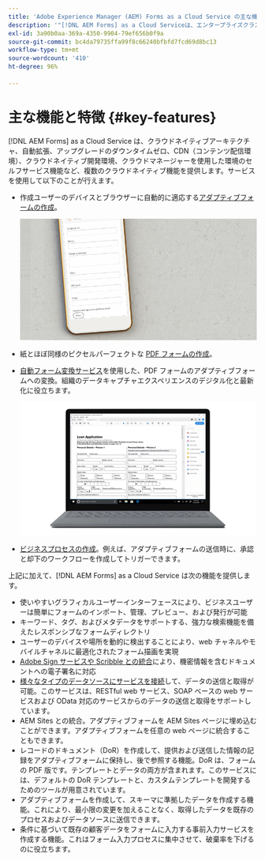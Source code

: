 ```yaml
---
title: 'Adobe Experience Manager (AEM) Forms as a Cloud Service の主な機能と特徴 '
description: '"[!DNL AEM Forms] as a Cloud Serviceは、エンタープライズクラスのフォームとビジネスプロセスを作成、管理、公開するためのプラットフォームです。」'
exl-id: 3a90b0aa-369a-4350-9904-79ef656b0f9a
source-git-commit: bc4da79735ffa99f8c66240bfbfd7fcd69d8bc13
workflow-type: tm+mt
source-wordcount: '410'
ht-degree: 96%

---
```


<!-- # Introduction to [!DNL AEM Forms] as a Cloud Service {#overview}

Adobe Experience Manager Forms as a Cloud Service offers a cloud-native, Platform as a Service (PaaS) solution for businesses to create, manage, publish, and update complex digital forms while integrating submitted data with back-end processes, business rules, and saving data in an external data store. The service is always current, always available, and always learning.

You can use the service to create and rollout  interactive and engaging digital forms. For example, an organization is looking to digitize their customer enrollment journey. They have multiple data sources with existing customer data, they are looking to pre-populate forms, add e-sign their forms, and archive filled forms as PDF files. Besides, the organization has multiple print forms (PDF forms), they are also looking to convert all of their print forms to digital forms.

The organization can use [!DNL AEM Forms] as a Cloud Service to create digital forms, connect forms to existing data sources, integrate forms with [!DNL Adobe Sign] to add e-signatures to forms, and generate Document of Record (DoR) to archive filled forms as PDF files. The organization can also use the service to convert their existing PDF forms to digital forms. 

An organization can sign up for [!DNL AEM Forms] as a Cloud Service and start using all these features without waiting to buy and set up a local infrastructure. The service also frees the organizations from the cycle of upgrades as it is always up to date and always offers the latest feature.  -->

# 主な機能と特徴 {#key-features}

[!DNL AEM Forms] as a Cloud Service は、クラウドネイティブアーキテクチャ、自動拡張、アップグレードのダウンタイムゼロ、CDN（コンテンツ配信環境）、クラウドネイティブ開発環境、クラウドマネージャーを使用した環境のセルフサービス機能など、複数のクラウドネイティブ機能を提供します。サービスを使用して以下のことが行えます。

* 作成ユーザーのデバイスとブラウザーに自動的に適応する[アダプティブフォームの作成](creating-adaptive-form.md#strong-create-an-adaptive-form-strong)。

   ![アダプティブフォーム](assets/rule-editor-example.gif)

* 紙とほぼ同様のピクセルパーフェクトな [PDF フォームの作成](use-forms-designer.md#create-an-adaptive-form)。

* [自動フォーム変換サービス](https://experienceleague.adobe.com/docs/aem-forms-automated-conversion-service/using/introduction.html?lang=ja)を使用した、PDF フォームのアダプティブフォームへの変換。組織のデータキャプチャエクスペリエンスのデジタル化と最新化に役立ちます。

   ![自動フォーム変換サービス](assets/pdf-to-adaptive-form-gitx50.gif)

* [ビジネスプロセスの作成](aem-forms-workflow-step-reference.md#create-form-centric-workflows)。例えば、アダプティブフォームの送信時に、承認と却下のワークフローを作成してトリガーできます。

上記に加えて、[!DNL AEM Forms] as a Cloud Service は次の機能を提供します。

* 使いやすいグラフィカルユーザーインターフェースにより、ビジネスユーザーは簡単にフォームのインポート、管理、プレビュー、および発行が可能
* キーワード、タグ、およびメタデータをサポートする、強力な検索機能を備えたレスポンシブなフォームディレクトリ
* ユーザーのデバイスや場所を動的に検出することにより、web チャネルやモバイルチャネルに最適化されたフォーム描画を実現
* [Adobe Sign サービスや Scribble との統合](adobe-sign-integration-adaptive-forms.md)により、機密情報を含むドキュメントへの電子署名に対応
* [様々なタイプのデータソースにサービスを接続](data-integration.md#create-an-adaptive-form)して、データの送信と取得が可能。このサービスは、RESTful web サービス、SOAP ベースの web サービスおよび OData 対応のサービスからのデータの送信と取得をサポートしています。
* AEM Sites との統合。アダプティブフォームを AEM Sites ページに埋め込むことができます。アダプティブフォームを任意の web ページに統合することもできます。
* レコードのドキュメント（DoR）を作成して、提供および送信した情報の記録をアダプティブフォームに保持し、後で参照する機能。DoR は、フォームの PDF 版です。テンプレートとデータの両方が含まれます。このサービスには、デフォルトの DoR テンプレートと、カスタムテンプレートを開発するためのツールが用意されています。
* アダプティブフォームを作成して、スキーマに準拠したデータを作成する機能。これにより、最小限の変更を加えることなく、取得したデータを既存のプロセスおよびデータソースに送信できます。
* 条件に基づいて既存の顧客データをフォームに入力する事前入力サービスを作成する機能。これはフォーム入力プロセスに集中させて、破棄率を下げるのに役立ちます。


<!-- 

## Enterprise-class forms {#enterprise-class-forms}

You can create enterprise class forms (Adaptive Forms) and deliver beautiful, interactive, responsive, and personalized experiences to your customers. These forms change behavior and appearance based on the underlying device. You can also use themes and templates with Adaptive Forms to mandate a uniform structure and appearance for all the forms of an organization or a department.

![Creating custom patterns for fields in CrxDe](assets/adaptive-form.png)

## Automatic conversion of PDF forms to Adaptive Forms {#automatic-conversion-of-pdf-forms-to-adaptive-forms}

You can use Automated Forms Conversion service to convert a PDF Form to an Adaptive Form. It helps you accelerate digitization and modernization of data capture experiences of your organization.

![Creating custom patterns for fields in CrxDe](assets/pdf-to-adaptive-form-gitx50.gif)

## Data Integration {#data-integration}

You can connect the service to various types of data sources to send and retrieve data. The service supports sending and retrieving data from RESTful web services, SOAP-based web services, and OData enabled services.

![Build dynamism and interactivity to Adaptive Forms](assets/rule-editor-example.gif)

## Integration with [!DNL Adobe Sign] {#integration-with-adobe-sign}

 You can integrate the service with [!DNL Adobe Sign] and add [!DNL Adobe Sign] fields to an Adaptive Form. It allows your users to e-sign an Adaptive Form and use [!DNL Adobe Sign] with AEM Workflows. You can use AEM Workflows to develop a business logic and send forms and documents to recipients for signatures based on the business logic.

![Creating custom patterns for fields in CrxDe](assets/adobe-sign.png)


## Integration with [!DNL AEM Sites] {#integration-with-aem-sites}

You can embed an adaptive form in an AEM Sites or an external webpage. The service provides a component out of the box to integrate an adaptive forms to an AEM Sites page.

![integrate an adaptive forms to an AEM Sites page](assets/integrate.png)

## Business Processes Automation {#bpa}

You can use AEM Workflows to create business processes and automate operations. For example, You can create and trigger an approval and rejection workflow on submission of an Adaptive Form. 

![Create and trigger an approval and rejection workflow](assets/workflow.png)

## Document of Record {#dor}

You can create a Document of Record (DoR) to keep a record of the information that you provide and submit in an Adaptive Form so that you can refer to it later. A DoR is a PDF version of a form. It includes both a template and data. The service provides a default DoR template and tools to develop a custom template.

![Build dynamism and interactivity to Adaptive Forms](assets/designer.png)

## Rule editor {#rule-editor}

Rule editor empowers you to build dynamism and interactivity to Adaptive Forms. These rules define actions to trigger on form objects based on preset conditions, user inputs, and user actions on the form. It helps  streamline the form filling experience while ensuring accuracy and speed.
  
![Creating custom patterns for fields in CrxDe](assets/form-data-model.png)


## WYSIWYG editors {#wysiwyg-editor} 

The service provides several WYSIWYG editors: Adaptive Forms editor, Theme editor, and Template editor. These help you create and edit forms and related assets in WYSIWYG manner. The editors also provide out-of-the-box options to simulate views for popular mobile devices, tablets, and desktop screen configurations.

![Creating custom patterns for fields in CrxDe](assets/emulators.png)

## Schema-compliant data {#schema-complaint-data}

You can create Adaptive Forms to produce schema-compliant data. It helps you submit captured data to existing processes and data sources without any or minimal modifications.

![Build dynamism and interactivity to Adaptive Forms](assets/display-validation-error.gif)

## Prefill a form

You can create a prefill service to fill a form with existing customer data based on a criteria. It helps fasten the form filling process and reduce the abandon rate.

## Submit Actions

A Submit Action allows you to persist and process captured data. The service provides several Submit Actions out-of-the-box. You can use these Submit Actions to send submitted data to a REST endpoint, database, or an AEM Workflow. You can also email submitted data along with attachments and Document of Record(DoR). You can also develop a custom Submit Action to perform an action specific to your business.

* **Emulators:** You can view an Adaptive Form in an in-built emulator. It helps you simulate how an Adaptive Form appears on different devices to an end user. It provides out-of-the-box options to simulate views for popular mobile devices, tablets, and desktop screen configurations. 

In addition to standard [!DNL AEM Forms] features, [!DNL AEM Forms] as a Cloud Service provides several cloud-native capabilities such as a cloud-native architecture, auto-scaling, zero downtime for upgrades, a CDN (Content Delivery Network), cloud-native development environment, and ability to self-Service the environments via Cloud Manager. -->
